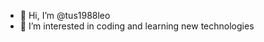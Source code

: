 - 👋 Hi, I’m @tus1988leo
- 👀 I’m interested in coding and learning new technologies 

<!---
tus1988leo/tus1988leo is a ✨ special ✨ repository because its `README.md` (this file) appears on your GitHub profile.
You can click the Preview link to take a look at your changes.
--->
